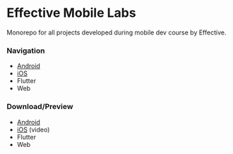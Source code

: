 # Effective Mobile Labs
Monorepo for all projects developed during mobile dev course by Effective.

### Navigation
- [Android](/android/README.md)
- [iOS](/ios/README.md)
- Flutter
- Web

### Download/Preview
- [Android](/downloads/EffectiveLabOne.apk)
- [iOS](/ios/README.md) (video)
- Flutter
- Web
